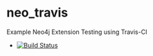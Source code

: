 # neo_travis
Example Neo4j Extension Testing using Travis-CI

- [![Build Status](https://secure.travis-ci.org/maxdemarzi/neo_travis.png?branch=master)](http://travis-ci.org/maxdemarzi/neo_travis)